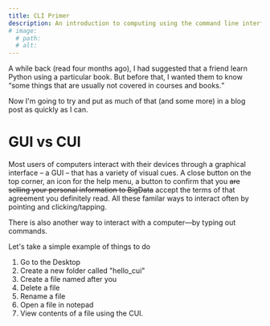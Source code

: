 ```yaml
---
title: CLI Primer
description: An introduction to computing using the command line interface
# image:
  # path:
  # alt:
---
```


A while back (read four months ago), I had suggested that a friend learn Python using a particular book.
But before that, I wanted them to know <q>some things that are usually not covered
in courses and books.</q>

Now I'm going to try and put as much of that (and some more) in a blog post as quickly as I can.

# GUI vs CUI

Most users of computers interact with their devices through a graphical interface &ndash; a GUI &ndash;
that has a variety of visual cues. A close button on the top corner, an icon for the help menu, a button
to confirm that you ~~are selling your personal information to BigData~~ accept the terms of that agreement
you definitely read. All these familar ways to interact often by pointing and clicking/tapping.

There is also another way to interact with a computer&mdash;by typing out commands.

Let's take a simple example of things to do

1. Go to the Desktop
2. Create a new folder called "hello_cui"
3. Create a file named after you
4. Delete a file
5. Rename a file
6. Open a file in notepad
7. View contents of a file using the CUI.
